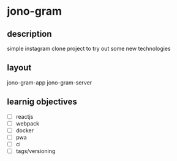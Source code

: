 # jono-gram

## description
simple instagram clone project to try out some new technologies

## layout
jono-gram-app
jono-gram-server

## learnig objectives
- [ ] reactjs
- [ ] webpack
- [ ] docker
- [ ] pwa
- [ ] ci
- [ ] tags/versioning
